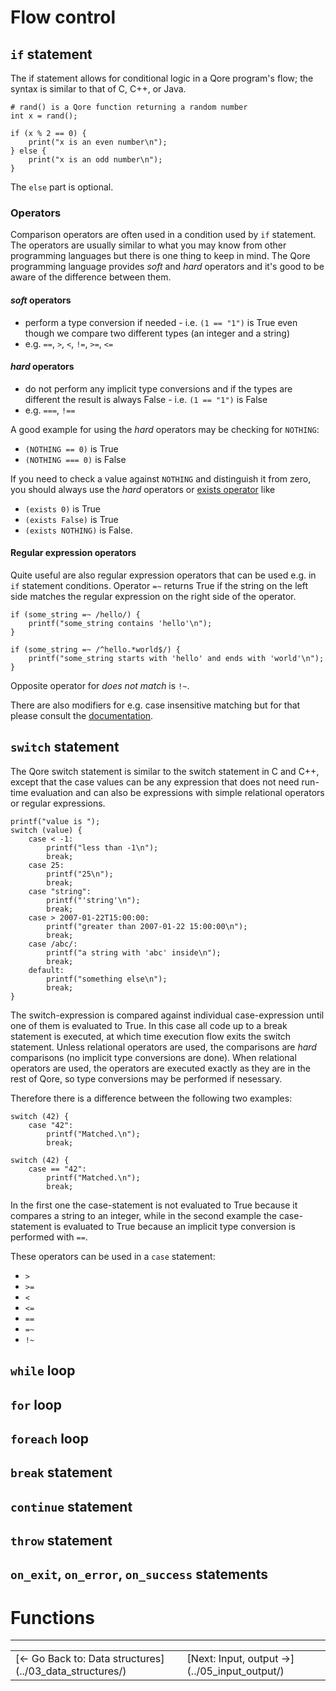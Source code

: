 # Flow control

## `if` statement

The if statement allows for conditional logic in a Qore program's flow; the syntax is similar to that of C, C++, or
Java.

```
# rand() is a Qore function returning a random number
int x = rand();

if (x % 2 == 0) {
    print("x is an even number\n");
} else {
    print("x is an odd number\n");
}

```

The `else` part is optional.

### Operators

Comparison operators are often used in a condition used by `if` statement. The operators are usually similar to what
you may know from other programming languages but there is one thing to keep in mind. The Qore programming language
provides *soft* and *hard* operators and it's good to be aware of the difference between them.

#### *soft* operators

- perform a type conversion if needed - i.e. `(1 == "1")` is True even though we compare two different types
  (an integer and a string)
- e.g. `==`, `>`, `<`, `!=`, `>=`, `<=`

#### *hard* operators

- do not perform any implicit type conversions and if the types are different the result is always False - i.e.
  `(1 == "1")` is False
- e.g. `===`, `!==`

A good example for using the *hard* operators may be checking for `NOTHING`:
- `(NOTHING == 0)` is True
- `(NOTHING === 0)` is False

If you need to check a value against `NOTHING` and distinguish it from zero, you should always use the *hard* operators or [exists operator](https://docs.qore.org/current/lang/html/operators.html#exists) like
- `(exists 0)` is True
- `(exists False)` is True
- `(exists NOTHING)` is False.

#### Regular expression operators

Quite useful are also regular expression operators that can be used e.g. in `if` statement conditions. Operator `=~`
returns True if the string on the left side matches the regular expression on the right side of the operator.

```
if (some_string =~ /hello/) {
    printf("some_string contains 'hello'\n");
}
```

```
if (some_string =~ /^hello.*world$/) {
    printf("some_string starts with 'hello' and ends with 'world'\n");
}
```

Opposite operator for *does not match* is `!~`.

There are also modifiers for e.g. case insensitive matching but for that please consult
the [documentation](https://docs.qore.org/current/lang/html/operators.html#regex_match_operator).


## `switch` statement

The Qore switch statement is similar to the switch statement in C and C++, except that the case values can be any
expression that does not need run-time evaluation and can also be expressions with simple relational operators or
regular expressions.

```
printf("value is ");
switch (value) {
    case < -1:
        printf("less than -1\n");
        break;
    case 25:
        printf("25\n");
        break;
    case "string":
        printf("'string'\n");
        break;
    case > 2007-01-22T15:00:00:
        printf("greater than 2007-01-22 15:00:00\n");
        break;
    case /abc/:
        printf("a string with 'abc' inside\n");
        break;
    default:
        printf("something else\n");
        break;
}
```

The switch-expression is compared against individual case-expression until one of them is evaluated to True. In this
case all code up to a break statement is executed, at which time execution flow exits the switch statement. Unless relational operators are used, the comparisons are *hard* comparisons (no implicit type conversions are done). When
relational operators are used, the operators are executed exactly as they are in the rest of Qore, so type conversions
may be performed if nesessary.

Therefore there is a difference between the following two examples:

```
switch (42) {
    case "42":
        printf("Matched.\n");
        break;
```

```
switch (42) {
    case == "42":
        printf("Matched.\n");
        break;
```

In the first one the case-statement is not evaluated to True because it compares a string to an integer, while in
the second example the case-statement is evaluated to True because an implicit type conversion is performed with `==`.

These operators can be used in a `case` statement:
- `>`
- `>=`
- `<`
- `<=`
- `==`
- `=~`
- `!~`

## `while` loop

## `for` loop

## `foreach` loop

## `break` statement

## `continue` statement

## `throw` statement

## `on_exit`, `on_error`, `on_success` statements


# Functions


---

<table>
    <tr>
        <td>[&larr; Go Back to: Data structures](../03_data_structures/)</td>
        <td>[Next: Input, output &rarr;](../05_input_output/)</td>
    </tr>
</table>
